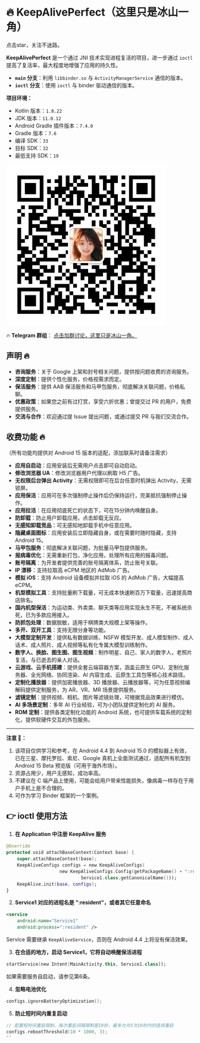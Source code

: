 # 🔥 KeepAlivePerfect（这里只是冰山一角）
点击star，关注不迷路。

**KeepAlivePerfect** 是一个通过 JNI 技术实现进程复活的项目，进一步通过 `ioctl` 提高了复活率，最大程度地增强了应用的持久性。

- **`main` 分支**：利用 `libbinder.so` 与 `ActivityManagerService` 通信的版本。
- **`ioctl` 分支**：使用 `ioctl` 与 binder 驱动通信的版本。

**项目环境：**

- Kotlin 版本：`1.8.22`
- JDK 版本：`11.0.12`
- Android Gradle 插件版本：`7.4.0`
- Gradle 版本：`7.6`
- 编译 SDK：`33`
- 目标 SDK：`32`
- 最低支持 SDK：`19`

![二维码](https://github.com/Pangu-Immortal/Pangu-Immortal/blob/main/getqrcode.png)

🔥 **Telegram 群组**： [点击加群讨论，这里只是冰山一角。](https://t.me/+V7HSo1YNzkFkY2M1)

## 声明 🔥

- **咨询服务**：关于 Google 上架和封号相关问题，提供按问题收费的咨询服务。
- **深度定制**：提供个性化服务，价格视需求而定。
- **保活服务**：提供 AAB 保活服务和马甲包服务，彻底解决关联问题，价格私聊。
- **优惠政策**：如果您之前有过打赏，享受六折优惠；曾提交过 PR 的用户，免费提供服务。
- **交流与合作**：欢迎通过提 Issue 提出问题，或通过提交 PR 与我们交流合作。

## 收费功能 🔥

（所有功能均提供对 Android 15 版本的适配，添加联系时请备注需求）

- **应用自启动**：应用安装后无需用户点击即可自动启动。
- **修改浏览器 UA**：修改浏览器用户代理以刷取 H5 广告。
- **无权限后台弹出 Activity**：无需权限即可在后台任意时机弹出 Activity，无需锁屏。
- **应用保活**：应用可在多次强制停止操作后仍保持运行，完美抵抗强制停止操作。
- **应用拉活**：在应用彻底死亡的状态下，可在15分钟内唤醒自身。
- **防卸载**：防止用户卸载应用，点击卸载无反应。
- **无感知卸载竞品**：可无感知地卸载手机中任意应用。
- **隐藏桌面图标**：应用安装后立即隐藏自身，或在需要时随时隐藏，支持 Android 15。
- **马甲包服务**：彻底解决关联问题，为批量马甲包提供服务。
- **报病毒优化**：无需重新打包，净化应用，处理所有应用的报毒问题。
- **账号隔离**：为开发者提供完善的账号隔离体系，防止账号关联。
- **IP 漂移**：支持拉取高 eCPM 地区的 AdMob 广告。
- **模拟 iOS**：支持 Android 设备模拟并拉取 iOS 的 AdMob 广告，大幅提高 eCPM。
- **机型模拟工具**：支持批量刷下载量，可无成本快速刷百万下载量，迅速提高商店排名。
- **国内机型保活**：为运动类、外卖类、聊天类等应用实现永生不死，不被系统杀死，已为多款应用接入。
- **防抓包处理**：数据脱敏，适用于棋牌类大规模上架等操作。
- **多开、双开工具**：支持无限分身等功能。
- **大模型定制开发**：提供私有数据训练、NSFW 模型开发、成人模型制作、成人话术、成人照片、成人视频等私有化专属大模型训练制作。
- **数字人、换脸、图生图、图生视频**：制作明星、自己、家人的数字人，老照片复活，与已逝去的亲人对话。
- **云游戏、云手机搭建**：提供全套云端容器方案，涵盖云原生 GPU、定制化服务器、全光网络、协同渲染、AI 内容生成、云原生工具包等核心技术路径。
- **定制化播放器**：提供加密播放器、3D 播放器、云播放器等，可为任意视频编解码提供定制服务，为 AR、VR、MR 场景提供服务。
- **滤镜定制**：提供视频、相机、图片等滤镜处理，可根据竞品效果进行模仿。
- **AI 多场景定制**：多年 AI 行业经验，可为小团队提供定制化的 AI 服务。
- **ROM 定制**：提供各类定制化功能的 Android 系统，也可提供车载系统的定制化，提供软硬件交互的外包服务。

---

**注意 🌈：**

1. 该项目仅供学习和参考，在 Android 4.4 到 Android 15.0 的模拟器上有效，已在三星、摩托罗拉、索尼、Google 真机上全面测试通过，适配所有机型到 Android 15 Beta 预览版（可用于海外市场）。
2. 资源占用少，用户无感知，成功率高。
3. 不建议在 C 端产品上使用，可能会给用户带来性能损失，像病毒一样存在于用户手机上是不合理的。
4. 可作为学习 Binder 框架的一个案例。

## 👉 ioctl 使用方法

1. **在 Application 中注册 KeepAlive 服务**

```kotlin
@Override
protected void attachBaseContext(Context base) {
    super.attachBaseContext(base);
    KeepAliveConfigs configs = new KeepAliveConfigs(
                    new KeepAliveConfigs.Config(getPackageName() + ":resident",
                            Service1.class.getCanonicalName()));
    KeepAlive.init(base, configs);
}
```

2. **Service1 对应的进程名是 ":resident"，或者其它任意命名**

```xml
<service
    android:name="Service1"
    android:process=":resident" />
```

Service 需要继承 `KeepAliveService`，否则在 Android 4.4 上将没有保活效果。

3. **在合适的地方，启动 Service1，它将自动唤醒保活进程**

```kotlin
startService(new Intent(MainActivity.this, Service1.class));
```

如果需要服务自启动，请参见第6条。

4. **忽略电池优化**

```kotlin
configs.ignoreBatteryOptimization();
```

5. **防止短时间内重复启动**

```kotlin
// 配置短时间重启限制，每次重启间隔限制是10秒，最多允许3次10秒内的连续重启
configs.rebootThreshold(10 * 1000, 3);
`` 
